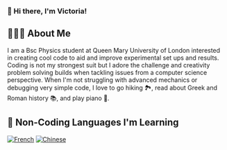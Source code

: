 ### 👋 Hi there, I'm Victoria!

## 👩🏻‍💻 About Me
I am a Bsc Physics student at Queen Mary University of London interested in creating cool code to aid and improve experimental set ups and results. Coding is not my strongest suit but I adore the challenge and creativity problem solving builds when tackling issues from a computer science perspective. 
When I'm not struggling with advanced mechanics or debugging very simple code, I love to go hiking 🏞️, read about Greek and Roman history 📚, and play piano 🎹. 

## 🌱 Non-Coding Languages I'm Learning

[![French](https://d35aaqx5ub95lt.cloudfront.net/images/flags/FR.svg)](https://www.duolingo.com/profile/plm786)
[![Chinese](https://d35aaqx5ub95lt.cloudfront.net/images/flags/CN.svg)](https://www.duolingo.com/profile/plm786)

